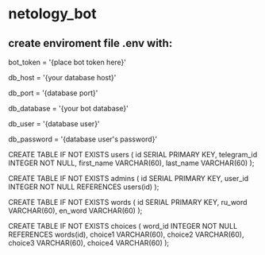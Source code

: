 # netology_bot

## create enviroment file .env with:
bot_token = '{place bot token here}'

db_host = '{your database host}'

db_port = '{database port}'

db_database = '{your bot database}'

db_user = '{database user}'

db_password = '{database user's password}'



CREATE TABLE IF NOT EXISTS users (
	id SERIAL PRIMARY KEY,
	telegram_id INTEGER NOT NULL,
    first_name VARCHAR(60),
    last_name VARCHAR(60)
);

CREATE TABLE IF NOT EXISTS admins (
	id SERIAL PRIMARY KEY,
    user_id INTEGER NOT NULL REFERENCES users(id)
);

CREATE TABLE IF NOT EXISTS words (
    id SERIAL PRIMARY KEY,
    ru_word VARCHAR(60),
    en_word VARCHAR(60)
);

CREATE TABLE IF NOT EXISTS choices (
    word_id INTEGER NOT NULL REFERENCES words(id),
    choice1 VARCHAR(60),
    choice2 VARCHAR(60),
    choice3 VARCHAR(60),
    choice4 VARCHAR(60)
);